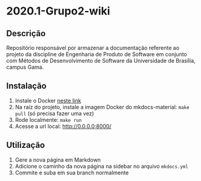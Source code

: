 # 2020.1-Grupo2-wiki

## Descrição 

Repositório responsável por armazenar a documentação referente ao projeto da discipline de Engenharia de Produto de Software em conjunto com Métodos de Desenvolvimento de Software da Universidade de Brasília, campus Gama.

## Instalação

1. Instale o Docker [neste link](https://docs.docker.com/engine/install/)
2. Na raíz do projeto, instale a imagem Docker do mkdocs-material: `make pull` (só precisa fazer uma vez)
3. Rode localmente: `make run`
4. Acesse a url local: http://0.0.0.0:8000/

## Utilização

1. Gere a nova página em Markdown
2. Adicione o caminho da nova página na sidebar no arquivo `mkdocs.yml`
3. Commite e suba em sua branch normalmente
